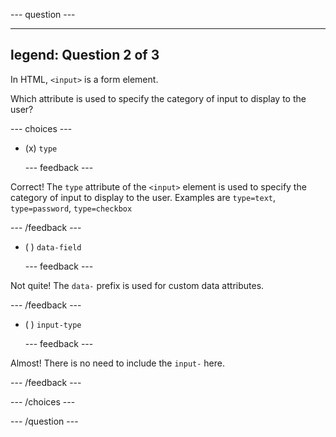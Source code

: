 
--- question ---

---
legend: Question 2 of 3
---

In HTML, `<input>` is a form element.

Which attribute is used to specify the category of input to display to the user?

--- choices ---

- (x) `type`

  --- feedback ---

Correct! The `type` attribute of the `<input>` element is used to specify the category of input to display to the user. Examples are `type=text`, `type=password`, `type=checkbox`

  --- /feedback ---

- ( ) `data-field`

  --- feedback ---

Not quite! The `data-` prefix is used for custom data attributes.

  --- /feedback ---

- ( ) `input-type`

  --- feedback ---
  
Almost! There is no need to include the `input-` here.

  --- /feedback ---

--- /choices ---

--- /question ---
